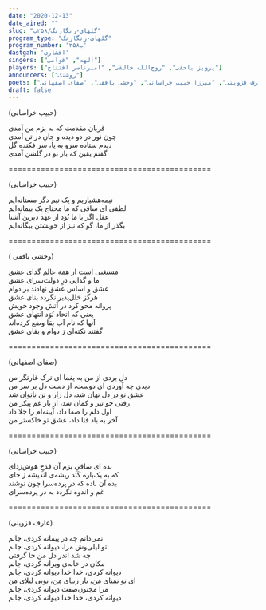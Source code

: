 ```yaml
---
date: "2020-12-13"
date_aired: ""
slug: "گلهای-رنگارنگ/۲۵۸ب"
program_type: "گلهای-رنگارنگ"
program_number: '۲۵۸ب'
dastgah: 'افشاری'
singers: ["الهه", "قوامی"]
players: ["پرویز یاحقی", "روح‌الله خالقی", "امیرناصر افتتاح"]
announcers: ["روشنک"]
poets: ["عارف قزوینی", "میرزا حبیب خراسانی", "وحشی بافقی", "صفای اصفهانی"]
draft: false
---
```


(حبیب خراسانی)  

قربان مقدمت که به بزم من آمدی  
چون نور در دو دیده و جان در تن آمدی  
دیدم ستاده سرو به پا، سر فکنده گل  
گفتم یقین که باز تو در گلشن آمدی  

============================================  

(حبیب خراسانی)  

نیمه‌هشیاریم و یک نیم دگر مستانه‌ایم  
لطفی ای ساقی که ما محتاج یک پیمانه‌ایم  
عقل اگر با ما بُوَد از عهد دیرین آشنا  
بگذر از ما، گو که نیز از خویشتن بیگانه‌ایم  

============================================  

( وحشی بافقی)  

مستغنی است از همه عالم گدای عشق  
ما و گدایی درِ دولت‌سرای عشق  
عشق و اساس عشق نهادند بر دوام  
هرگز خلل‌پذیر نگردد بنای عشق  
پروانه محو کرد در آتش وجود خویش  
یعنی که اتحاد بُوَد انتهای عشق  
آنها که نام آب بقا وضع کرده‌اند  
گفتند نکته‌ای ز دوام و بقای عشق  

============================================  

(صفای اصفهانی)  

دل بردی از من به یغما ای ترک غارتگر من  
دیدی چه آوردی ای دوست، از دست دل بر سر من  
عشق تو در دل نهان شد، دل زار و تن ناتوان شد  
رفتی چو تیر و کمان شد، از بار غم پیکر من  
اول دلم را صفا داد، آیینه‌ام را جلا داد  
آخر به باد فنا داد، عشق تو خاکستر من  

============================================  

(حبیب خراسانی)  

بده ای ساقیِ بزم آن قدحِ هوش‌زدای  
که به یک‌باره کَنَد ریشه‌ی اندیشه ز جای  
بده آن باده که در پرده‌سرا چون نوشند  
غم و اندوه نگردد به در پرده‌سرای  

============================================  

(عارف قزوینی)  

نمی‌دانم چه در پیمانه کردی، جانم  
تو لیلی‌وش مرا، دیوانه کردی، جانم  
چه شد اندر دل من جا گرفتی  
مکان در خانه‌ی ویرانه کردی، جانم  
دیوانه کردی، خدا خدا دیوانه کردی، جانم  
ای تو تمنای من، یار زیبای من، تویی لیلای من  
مرا مجنون‌صفت دیوانه کردی، جانم  
دیوانه كردی، خدا خدا دیوانه كردی، جانم  
